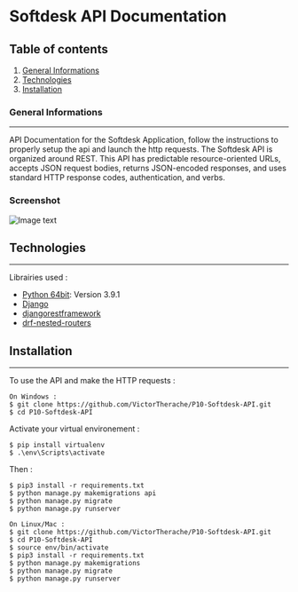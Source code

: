 # Softdesk API Documentation
## Table of contents
1. [General Informations](#general-info)
2. [Technologies](#technologies)
3. [Installation](#installation)

### General Informations
***
API Documentation for the Softdesk Application, follow the instructions to properly setup the api and launch the http requests. 
The Softdesk API is organized around REST. This API has predictable resource-oriented URLs, accepts JSON request bodies, returns JSON-encoded responses, and uses standard HTTP response codes, authentication, and verbs.
### Screenshot
![Image text](https://i.ibb.co/LC80vpd/banniere-op.png)
## Technologies
***
Librairies used :
* [Python 64bit](https://www.python.org/downloads/release/python-391/): Version 3.9.1
* [Django](https://www.djangoproject.com/)
* [djangorestframework](https://www.django-rest-framework.org/)
* [drf-nested-routers](https://github.com/alanjds/drf-nested-routers)


## Installation
***
To use the API and make the HTTP requests :

```
On Windows : 
$ git clone https://github.com/VictorTherache/P10-Softdesk-API.git
$ cd P10-Softdesk-API
```
Activate your virtual environement : 
```
$ pip install virtualenv
$ .\env\Scripts\activate
```
Then : 
```
$ pip3 install -r requirements.txt 
$ python manage.py makemigrations api
$ python manage.py migrate
$ python manage.py runserver
```
```
On Linux/Mac : 
$ git clone https://github.com/VictorTherache/P10-Softdesk-API.git
$ cd P10-Softdesk-API
$ source env/bin/activate
$ pip3 install -r requirements.txt 
$ python manage.py makemigrations
$ python manage.py migrate
$ python manage.py runserver
```

